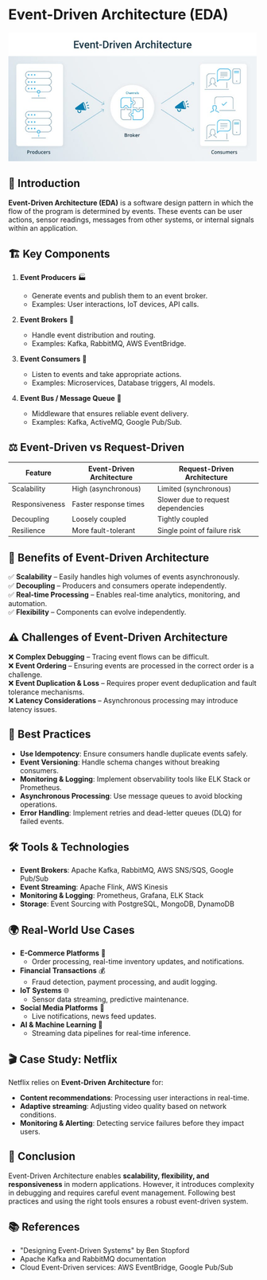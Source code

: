 # Event-Driven Architecture (EDA)

<img src="event-driven.jpg" alt="Event-Driven Architecture" width="500">

## 📌 Introduction
**Event-Driven Architecture (EDA)** is a software design pattern in which the flow of the program is determined by events. These events can be user actions, sensor readings, messages from other systems, or internal signals within an application.

## 🏗️ Key Components
1. **Event Producers** 🏭
   - Generate events and publish them to an event broker.
   - Examples: User interactions, IoT devices, API calls.

2. **Event Brokers** 📡
   - Handle event distribution and routing.
   - Examples: Kafka, RabbitMQ, AWS EventBridge.

3. **Event Consumers** 🎯
   - Listen to events and take appropriate actions.
   - Examples: Microservices, Database triggers, AI models.

4. **Event Bus / Message Queue** 🔀
   - Middleware that ensures reliable event delivery.
   - Examples: Kafka, ActiveMQ, Google Pub/Sub.

## ⚖️ Event-Driven vs Request-Driven
| Feature         | Event-Driven Architecture | Request-Driven Architecture |
|---------------|------------------------|-------------------------|
| Scalability   | High (asynchronous)     | Limited (synchronous)  |
| Responsiveness | Faster response times | Slower due to request dependencies |
| Decoupling    | Loosely coupled        | Tightly coupled |
| Resilience    | More fault-tolerant    | Single point of failure risk |

## 🎯 Benefits of Event-Driven Architecture
✅ **Scalability** – Easily handles high volumes of events asynchronously.  
✅ **Decoupling** – Producers and consumers operate independently.  
✅ **Real-time Processing** – Enables real-time analytics, monitoring, and automation.  
✅ **Flexibility** – Components can evolve independently.

## ⚠️ Challenges of Event-Driven Architecture
❌ **Complex Debugging** – Tracing event flows can be difficult.  
❌ **Event Ordering** – Ensuring events are processed in the correct order is a challenge.  
❌ **Event Duplication & Loss** – Requires proper event deduplication and fault tolerance mechanisms.  
❌ **Latency Considerations** – Asynchronous processing may introduce latency issues.

## 🚀 Best Practices
- **Use Idempotency**: Ensure consumers handle duplicate events safely.
- **Event Versioning**: Handle schema changes without breaking consumers.
- **Monitoring & Logging**: Implement observability tools like ELK Stack or Prometheus.
- **Asynchronous Processing**: Use message queues to avoid blocking operations.
- **Error Handling**: Implement retries and dead-letter queues (DLQ) for failed events.

## 🛠️ Tools & Technologies
- **Event Brokers**: Apache Kafka, RabbitMQ, AWS SNS/SQS, Google Pub/Sub
- **Event Streaming**: Apache Flink, AWS Kinesis
- **Monitoring & Logging**: Prometheus, Grafana, ELK Stack
- **Storage**: Event Sourcing with PostgreSQL, MongoDB, DynamoDB

## 🌍 Real-World Use Cases
- **E-Commerce Platforms** 🛒
  - Order processing, real-time inventory updates, and notifications.
- **Financial Transactions** 💰
  - Fraud detection, payment processing, and audit logging.
- **IoT Systems** 🌐
  - Sensor data streaming, predictive maintenance.
- **Social Media Platforms** 📢
  - Live notifications, news feed updates.
- **AI & Machine Learning** 🤖
  - Streaming data pipelines for real-time inference.

## 🎬 Case Study: Netflix
Netflix relies on **Event-Driven Architecture** for:
- **Content recommendations**: Processing user interactions in real-time.
- **Adaptive streaming**: Adjusting video quality based on network conditions.
- **Monitoring & Alerting**: Detecting service failures before they impact users.

## 🏁 Conclusion
Event-Driven Architecture enables **scalability, flexibility, and responsiveness** in modern applications. However, it introduces complexity in debugging and requires careful event management. Following best practices and using the right tools ensures a robust event-driven system.

## 📚 References
- "Designing Event-Driven Systems" by Ben Stopford
- Apache Kafka and RabbitMQ documentation
- Cloud Event-Driven services: AWS EventBridge, Google Pub/Sub

